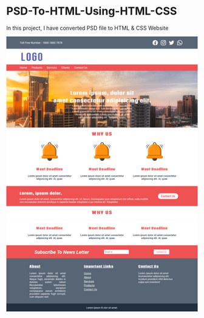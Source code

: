# PSD-To-HTML-Using-HTML-CSS
In this project, I have converted PSD file to HTML &amp; CSS Website

![alt text](./img/Screenshot%202023-07-16%20110552.png)
![alt text](./img/Screenshot%202023-07-16%20110629.png)
![alt text](./img/Screenshot%202023-07-16%20110719.png)

